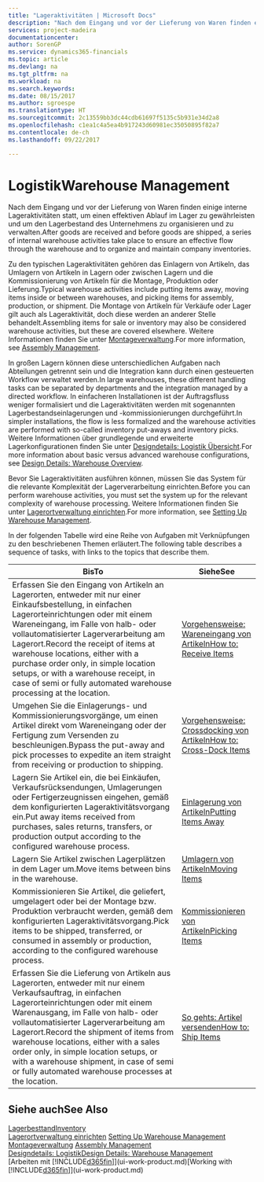```yaml
---
title: "Lageraktivitäten | Microsoft Docs"
description: "Nach dem Eingang und vor der Lieferung von Waren finden einige interne Lageraktivitäten statt, um einen effektiven Ablauf im Lager zu gewährleisten und um den Lagerbestand des Unternehmens zu organisieren und zu verwalten."
services: project-madeira
documentationcenter: 
author: SorenGP
ms.service: dynamics365-financials
ms.topic: article
ms.devlang: na
ms.tgt_pltfrm: na
ms.workload: na
ms.search.keywords: 
ms.date: 08/15/2017
ms.author: sgroespe
ms.translationtype: HT
ms.sourcegitcommit: 2c13559bb3dc44cdb61697f5135c5b931e34d2a8
ms.openlocfilehash: c1ea1c4a5ea4b917243d60981ec35050895f82a7
ms.contentlocale: de-ch
ms.lasthandoff: 09/22/2017

---
```

# <a name="warehouse-management"></a><span data-ttu-id="482d9-103">Logistik</span><span class="sxs-lookup"><span data-stu-id="482d9-103">Warehouse Management</span></span>
<span data-ttu-id="482d9-104">Nach dem Eingang und vor der Lieferung von Waren finden einige interne Lageraktivitäten statt, um einen effektiven Ablauf im Lager zu gewährleisten und um den Lagerbestand des Unternehmens zu organisieren und zu verwalten.</span><span class="sxs-lookup"><span data-stu-id="482d9-104">After goods are received and before goods are shipped, a series of internal warehouse activities take place to ensure an effective flow through the warehouse and to organize and maintain company inventories.</span></span>

<span data-ttu-id="482d9-105">Zu den typischen Lageraktivitäten gehören das Einlagern von Artikeln, das Umlagern von Artikeln in Lagern oder zwischen Lagern und die Kommissionierung von Artikeln für die Montage, Produktion oder Lieferung.</span><span class="sxs-lookup"><span data-stu-id="482d9-105">Typical warehouse activities include putting items away, moving items inside or between warehouses, and picking items for assembly, production, or shipment.</span></span> <span data-ttu-id="482d9-106">Die Montage von Artikeln für Verkäufe oder Lager gilt auch als Lageraktivität, doch diese werden an anderer Stelle behandelt.</span><span class="sxs-lookup"><span data-stu-id="482d9-106">Assembling items for sale or inventory may also be considered warehouse activities, but these are covered elsewhere.</span></span> <span data-ttu-id="482d9-107">Weitere Informationen finden Sie unter [Montageverwaltung](assembly-assemble-items.md).</span><span class="sxs-lookup"><span data-stu-id="482d9-107">For more information, see [Assembly Management](assembly-assemble-items.md).</span></span>  

<span data-ttu-id="482d9-108">In großen Lagern können diese unterschiedlichen Aufgaben nach Abteilungen getrennt sein und die Integration kann durch einen gesteuerten Workflow verwaltet werden.</span><span class="sxs-lookup"><span data-stu-id="482d9-108">In large warehouses, these different handling tasks can be separated by departments and the integration managed by a directed workflow.</span></span> <span data-ttu-id="482d9-109">In einfacheren Installationen ist der Auftragsfluss weniger formalisiert und die Lageraktivitäten werden mit sogenannten Lagerbestandseinlagerungen und -kommissionierungen durchgeführt.</span><span class="sxs-lookup"><span data-stu-id="482d9-109">In simpler installations, the flow is less formalized and the warehouse activities are performed with so-called inventory put-aways and inventory picks.</span></span> <span data-ttu-id="482d9-110">Weitere Informationen über grundlegende und erweiterte Lagerkonfigurationen finden Sie unter [Designdetails: Logistik Übersicht](design-details-warehouse-overview.md).</span><span class="sxs-lookup"><span data-stu-id="482d9-110">For more information about basic versus advanced warehouse configurations, see [Design Details: Warehouse Overview](design-details-warehouse-overview.md).</span></span>

<span data-ttu-id="482d9-111">Bevor Sie Lageraktivitäten ausführen können, müssen Sie das System für die relevante Komplexität der Lagerverarbeitung einrichten.</span><span class="sxs-lookup"><span data-stu-id="482d9-111">Before you can perform warehouse activities, you must set the system up for the relevant complexity of warehouse processing.</span></span> <span data-ttu-id="482d9-112">Weitere Informationen finden Sie unter [Lagerortverwaltung einrichten](warehouse-setup-warehouse.md).</span><span class="sxs-lookup"><span data-stu-id="482d9-112">For more information, see [Setting Up Warehouse Management](warehouse-setup-warehouse.md).</span></span>

 <span data-ttu-id="482d9-113">In der folgenden Tabelle wird eine Reihe von Aufgaben mit Verknüpfungen zu den beschriebenen Themen erläutert.</span><span class="sxs-lookup"><span data-stu-id="482d9-113">The following table describes a sequence of tasks, with links to the topics that describe them.</span></span>   

|<span data-ttu-id="482d9-114">**Bis**</span><span class="sxs-lookup"><span data-stu-id="482d9-114">**To**</span></span>|<span data-ttu-id="482d9-115">**Siehe**</span><span class="sxs-lookup"><span data-stu-id="482d9-115">**See**</span></span>|  
|------------|-------------|  
|<span data-ttu-id="482d9-116">Erfassen Sie den Eingang von Artikeln an Lagerorten, entweder mit nur einer Einkaufsbestellung, in einfachen Lagerorteinrichtungen oder mit einem Wareneingang, im Falle von halb- oder vollautomatisierter Lagerverarbeitung am Lagerort.</span><span class="sxs-lookup"><span data-stu-id="482d9-116">Record the receipt of items at warehouse locations, either with a purchase order only, in simple location setups, or with a warehouse receipt, in case of semi or fully automated warehouse processing at the location.</span></span>|[<span data-ttu-id="482d9-117">Vorgehensweise: Wareneingang von Artikeln</span><span class="sxs-lookup"><span data-stu-id="482d9-117">How to: Receive Items</span></span>](warehouse-how-receive-items.md)|
|<span data-ttu-id="482d9-118">Umgehen Sie die Einlagerungs- und Kommissionierungsvorgänge, um einen Artikel direkt vom Wareneingang oder der Fertigung zum Versenden zu beschleunigen.</span><span class="sxs-lookup"><span data-stu-id="482d9-118">Bypass the put-away and pick processes to expedite an item straight from receiving or production to shipping.</span></span>|[<span data-ttu-id="482d9-119">Vorgehensweise: Crossdocking von Artikeln</span><span class="sxs-lookup"><span data-stu-id="482d9-119">How to: Cross-Dock Items</span></span>](warehouse-how-to-cross-dock-items.md)|    
|<span data-ttu-id="482d9-120">Lagern Sie Artikel ein, die bei Einkäufen, Verkaufsrücksendungen, Umlagerungen oder Fertigerzeugnissen eingehen, gemäß dem konfigurierten Lageraktivitätsvorgang ein.</span><span class="sxs-lookup"><span data-stu-id="482d9-120">Put away items received from purchases, sales returns, transfers, or production output according to the configured warehouse process.</span></span>|[<span data-ttu-id="482d9-121">Einlagerung von Artikeln</span><span class="sxs-lookup"><span data-stu-id="482d9-121">Putting Items Away</span></span>](warehouse-put-away-items.md)|
|<span data-ttu-id="482d9-122">Lagern Sie Artikel zwischen Lagerplätzen in dem Lager um.</span><span class="sxs-lookup"><span data-stu-id="482d9-122">Move items between bins in the warehouse.</span></span>|[<span data-ttu-id="482d9-123">Umlagern von Artikeln</span><span class="sxs-lookup"><span data-stu-id="482d9-123">Moving Items</span></span>](warehouse-move-items.md)|
|<span data-ttu-id="482d9-124">Kommissionieren Sie Artikel, die geliefert, umgelagert oder bei der Montage bzw. Produktion verbraucht werden, gemäß dem konfigurierten Lageraktivitätsvorgang.</span><span class="sxs-lookup"><span data-stu-id="482d9-124">Pick items to be shipped, transferred, or consumed in assembly or production, according to the configured warehouse process.</span></span>|[<span data-ttu-id="482d9-125">Kommissionieren von Artikeln</span><span class="sxs-lookup"><span data-stu-id="482d9-125">Picking Items</span></span>](warehouse-pick-items.md)|
|<span data-ttu-id="482d9-126">Erfassen Sie die Lieferung von Artikeln aus Lagerorten, entweder mit nur einem Verkaufsauftrag, in einfachen Lagerorteinrichtungen oder mit einem Warenausgang, im Falle von halb- oder vollautomatisierter Lagerverarbeitung am Lagerort.</span><span class="sxs-lookup"><span data-stu-id="482d9-126">Record the shipment of items from warehouse locations, either with a sales order only, in simple location setups, or with a warehouse shipment, in case of semi or fully automated warehouse processes at the location.</span></span>|[<span data-ttu-id="482d9-127">So gehts: Artikel versenden</span><span class="sxs-lookup"><span data-stu-id="482d9-127">How to: Ship Items</span></span>](warehouse-how-ship-items.md)|  

## <a name="see-also"></a><span data-ttu-id="482d9-128">Siehe auch</span><span class="sxs-lookup"><span data-stu-id="482d9-128">See Also</span></span>  
 [<span data-ttu-id="482d9-129">Lagerbesttand</span><span class="sxs-lookup"><span data-stu-id="482d9-129">Inventory</span></span>](inventory-manage-inventory.md)  
 <span data-ttu-id="482d9-130">[Lagerortverwaltung einrichten](warehouse-setup-warehouse.md)   </span><span class="sxs-lookup"><span data-stu-id="482d9-130">[Setting Up Warehouse Management](warehouse-setup-warehouse.md)   </span></span>  
 <span data-ttu-id="482d9-131">[Montageverwaltung](assembly-assemble-items.md)  </span><span class="sxs-lookup"><span data-stu-id="482d9-131">[Assembly Management](assembly-assemble-items.md)  </span></span>  
[<span data-ttu-id="482d9-132">Designdetails: Logistik</span><span class="sxs-lookup"><span data-stu-id="482d9-132">Design Details: Warehouse Management</span></span>](design-details-warehouse-management.md)  
 <span data-ttu-id="482d9-133">[Arbeiten mit [!INCLUDE[d365fin](includes/d365fin_md.md)]](ui-work-product.md)</span><span class="sxs-lookup"><span data-stu-id="482d9-133">[Working with [!INCLUDE[d365fin](includes/d365fin_md.md)]](ui-work-product.md)</span></span>  

